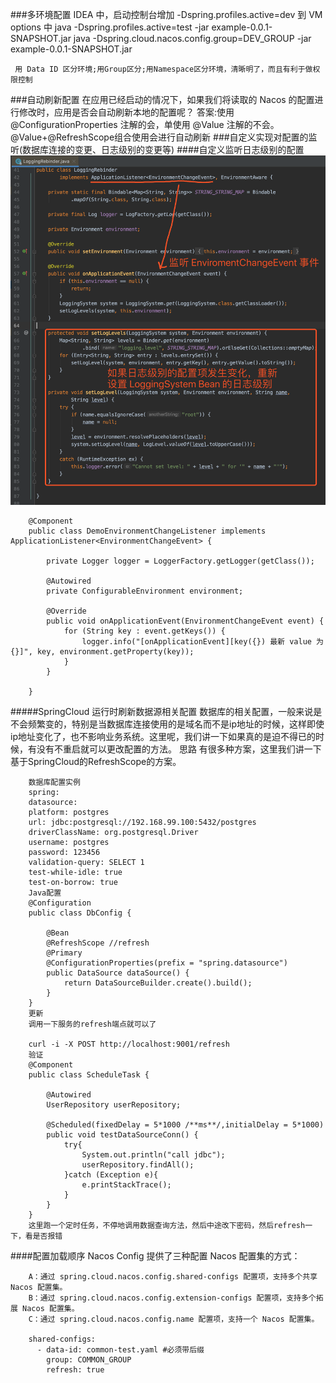 ###多环境配置
     IDEA 中，启动控制台增加 -Dspring.profiles.active=dev 到 VM options 中
     java -Dspring.profiles.active=test -jar example-0.0.1-SNAPSHOT.jar
     java -Dspring.cloud.nacos.config.group=DEV_GROUP -jar example-0.0.1-SNAPSHOT.jar
    
     用 Data ID 区分环境;用Group区分;用Namespace区分环境，清晰明了，而且有利于做权限控制
###自动刷新配置
    在应用已经启动的情况下，如果我们将读取的 Nacos 的配置进行修改时，应用是否会自动刷新本地的配置呢？
    答案:使用 @ConfigurationProperties 注解的会，单使用 @Value 注解的不会。
        @Value+@RefreshScope组合使用会进行自动刷新
###自定义实现对配置的监听(数据库连接的变更、日志级别的变更等)
####自定义监听日志级别的配置
![Image text](51.png)

        @Component
        public class DemoEnvironmentChangeListener implements ApplicationListener<EnvironmentChangeEvent> {
        
            private Logger logger = LoggerFactory.getLogger(getClass());
        
            @Autowired
            private ConfigurableEnvironment environment;
        
            @Override
            public void onApplicationEvent(EnvironmentChangeEvent event) {
                for (String key : event.getKeys()) {
                    logger.info("[onApplicationEvent][key({}) 最新 value 为 {}]", key, environment.getProperty(key));
                }
            }
        
        }
#####SpringCloud 运行时刷新数据源相关配置
        数据库的相关配置，一般来说是不会频繁变的，特别是当数据库连接使用的是域名而不是ip地址的时候，这样即使ip地址变化了，也不影响业务系统。这里呢，我们讲一下如果真的是迫不得已的时候，有没有不重启就可以更改配置的方法。
        思路
        有很多种方案，这里我们讲一下基于SpringCloud的RefreshScope的方案。
        
        数据库配置实例
        spring:
        datasource:
        platform: postgres
        url: jdbc:postgresql://192.168.99.100:5432/postgres
        driverClassName: org.postgresql.Driver
        username: postgres
        password: 123456
        validation-query: SELECT 1
        test-while-idle: true
        test-on-borrow: true
        Java配置
        @Configuration
        public class DbConfig {
        
            @Bean
            @RefreshScope //refresh
            @Primary
            @ConfigurationProperties(prefix = "spring.datasource")
            public DataSource dataSource() {
                return DataSourceBuilder.create().build();
            }
        }
        更新
        调用一下服务的refresh端点就可以了
        
        curl -i -X POST http://localhost:9001/refresh
        验证
        @Component
        public class ScheduleTask {
        
            @Autowired
            UserRepository userRepository;
        
            @Scheduled(fixedDelay = 5*1000 /**ms**/,initialDelay = 5*1000)
            public void testDataSourceConn() {
                try{
                    System.out.println("call jdbc");
                    userRepository.findAll();
                }catch (Exception e){
                    e.printStackTrace();
                }
            }
        }
        这里跑一个定时任务，不停地调用数据查询方法，然后中途改下密码，然后refresh一下，看是否报错
####配置加载顺序
        Nacos Config 提供了三种配置 Nacos 配置集的方式：
        
        A：通过 spring.cloud.nacos.config.shared-configs 配置项，支持多个共享 Nacos 配置集。
        B：通过 spring.cloud.nacos.config.extension-configs 配置项，支持多个拓展 Nacos 配置集。
        C：通过 spring.cloud.nacos.config.name 配置项，支持一个 Nacos 配置集。

        shared-configs:
          - data-id: common-test.yaml #必须带后缀
            group: COMMON_GROUP
            refresh: true